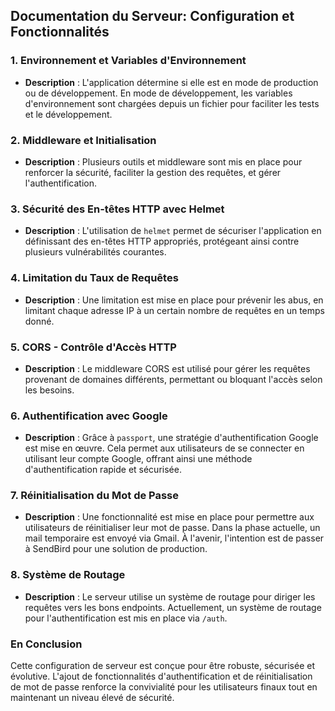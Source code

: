 ## Documentation du Serveur: Configuration et Fonctionnalités

### 1. **Environnement et Variables d'Environnement**

- **Description** : 
  L'application détermine si elle est en mode de production ou de développement. En mode de développement, les variables d'environnement sont chargées depuis un fichier pour faciliter les tests et le développement.

### 2. **Middleware et Initialisation**

- **Description** :
  Plusieurs outils et middleware sont mis en place pour renforcer la sécurité, faciliter la gestion des requêtes, et gérer l'authentification.

### 3. **Sécurité des En-têtes HTTP avec Helmet**

- **Description** : 
  L'utilisation de `helmet` permet de sécuriser l'application en définissant des en-têtes HTTP appropriés, protégeant ainsi contre plusieurs vulnérabilités courantes.

### 4. **Limitation du Taux de Requêtes**

- **Description** : 
  Une limitation est mise en place pour prévenir les abus, en limitant chaque adresse IP à un certain nombre de requêtes en un temps donné.

### 5. **CORS - Contrôle d'Accès HTTP**

- **Description** : 
  Le middleware CORS est utilisé pour gérer les requêtes provenant de domaines différents, permettant ou bloquant l'accès selon les besoins.

### 6. **Authentification avec Google**

- **Description** : 
  Grâce à `passport`, une stratégie d'authentification Google est mise en œuvre. Cela permet aux utilisateurs de se connecter en utilisant leur compte Google, offrant ainsi une méthode d'authentification rapide et sécurisée.

### 7. **Réinitialisation du Mot de Passe**

- **Description** : 
  Une fonctionnalité est mise en place pour permettre aux utilisateurs de réinitialiser leur mot de passe. Dans la phase actuelle, un mail temporaire est envoyé via Gmail. À l'avenir, l'intention est de passer à SendBird pour une solution de production.

### 8. **Système de Routage**

- **Description** : 
  Le serveur utilise un système de routage pour diriger les requêtes vers les bons endpoints. Actuellement, un système de routage pour l'authentification est mis en place via `/auth`.

### En Conclusion

Cette configuration de serveur est conçue pour être robuste, sécurisée et évolutive. L'ajout de fonctionnalités d'authentification et de réinitialisation de mot de passe renforce la convivialité pour les utilisateurs finaux tout en maintenant un niveau élevé de sécurité.
